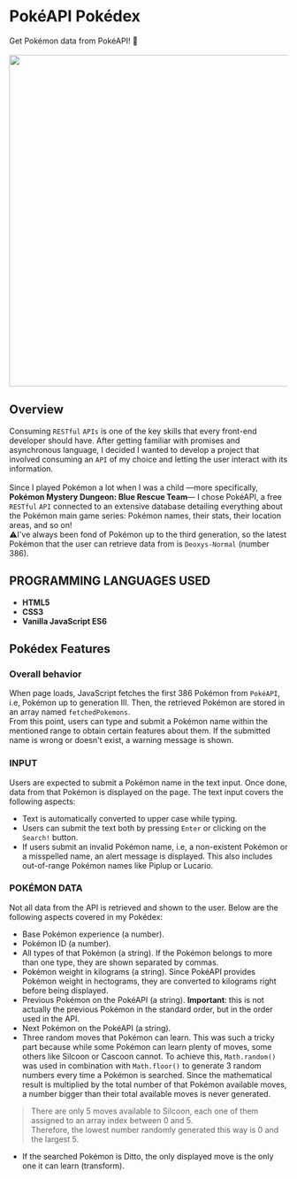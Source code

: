 # PokéAPI Pokédex
Get Pokémon data from PokéAPI! 🤩<br></br>
<img src="https://github.com/Maruku98/PokeAPI-Pokedex/assets/133391272/6c457265-720a-4399-8254-b59516454a4c" height="600">

## Overview
Consuming `RESTful` `APIs` is one of the key skills that every front-end developer should have. After getting familiar with promises and asynchronous language, I decided I wanted to develop a project that involved consuming an `API` of my choice and letting the user interact with its information.<br></br> Since I played Pokémon a lot when I was a child —more specifically, **Pokémon Mystery Dungeon: Blue Rescue Team**— I chose PokéAPI, a free `RESTful` `API` connected to an extensive database detailing everything about the Pokémon main game series: Pokémon names, their stats, their location areas, and so on!  
⚠️I've always been fond of Pokémon up to the third generation, so the latest Pokémon that the user can retrieve data from is `Deoxys-Normal` (number 386).

## PROGRAMMING LANGUAGES USED
- **HTML5**
- **CSS3**
- **Vanilla JavaScript ES6**

## Pokédex Features
### Overall behavior
When page loads, JavaScript fetches the first 386 Pokémon from `PokéAPI`, i.e, Pokémon up to generation III. Then, the retrieved Pokémon are stored in an array named `fetchedPokemons`.  
From this point, users can type and submit a Pokémon name within the mentioned range to obtain certain features about them. If the submitted name is wrong or doesn't exist, a warning message is shown.

### INPUT
Users are expected to submit a Pokémon name in the text input. Once done, data from that Pokémon is displayed on the page. The text input covers the following aspects:
- Text is automatically converted to upper case while typing.
- Users can submit the text both by pressing `Enter` or clicking on the `Search!` button.
- If users submit an invalid Pokémon name, i.e, a non-existent Pokémon or a misspelled name, an alert message is displayed. This also includes out-of-range Pokémon names like Piplup or Lucario.

### POKÉMON DATA
Not all data from the API is retrieved and shown to the user. Below are the following aspects covered in my Pokédex:
- Base Pokémon experience (a number).
- Pokémon ID (a number).
- All types of that Pokémon (a string). If the Pokémon belongs to more than one type, they are shown separated by commas.
- Pokémon weight in kilograms (a string). Since PokéAPI provides Pokémon weight in hectograms, they are converted to kilograms right before being displayed.
- Previous Pokémon on the PokéAPI (a string). **Important**: this is not actually the previous Pokémon in the standard order, but in the order used in the API.
- Next Pokémon on the PokéAPI (a string).
- Three random moves that Pokémon can learn. This was such a tricky part because while some Pokémon can learn plenty of moves, some others like Silcoon or Cascoon cannot. To achieve this, `Math.random()` was used in combination with `Math.floor()` to generate 3 random numbers every time a Pokémon is searched. Since the mathematical result is multiplied by the total number of that Pokémon available moves, a number bigger than their total available moves is never generated.

> There are only 5 moves available to Silcoon, each one of them assigned to an array index between 0 and 5.  
> Therefore, the lowest number randomly generated this way is 0 and the largest 5.

- If the searched Pokémon is Ditto, the only displayed move is the only one it can learn (transform).
